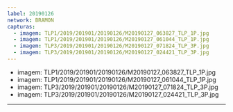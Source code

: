 ```yaml
---
label: 20190126
network: BRAMON
capturas:
  - imagem: TLP1/2019/201901/20190126/M20190127_063827_TLP_1P.jpg
  - imagem: TLP1/2019/201901/20190126/M20190127_061044_TLP_1P.jpg
  - imagem: TLP3/2019/201901/20190126/M20190127_071824_TLP_3P.jpg
  - imagem: TLP3/2019/201901/20190126/M20190127_024421_TLP_3P.jpg
---
```

  - imagem: TLP1/2019/201901/20190126/M20190127_063827_TLP_1P.jpg
  - imagem: TLP1/2019/201901/20190126/M20190127_061044_TLP_1P.jpg
  - imagem: TLP3/2019/201901/20190126/M20190127_071824_TLP_3P.jpg
  - imagem: TLP3/2019/201901/20190126/M20190127_024421_TLP_3P.jpg
---
